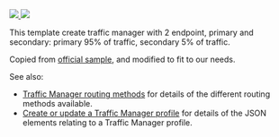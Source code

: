 <a href="https://portal.azure.com/#create/Microsoft.Template/uri/https%3A%2F%2Fraw.githubusercontent.com%2FSoluto%2Ftraffic-manager-arm-template%2Fmaster%2Fazuredeploy.json" target="_blank">
    <img src="http://azuredeploy.net/deploybutton.png"/>
</a>
<a href="http://armviz.io/#/?load=https%3A%2F%2Fraw.githubusercontent.com%2FSoluto%2Ftraffic-manager-arm-template%2Fmaster%2Fazuredeploy.json" target="_blank">
    <img src="http://armviz.io/visualizebutton.png"/>
</a>

This template create traffic manager with 2 endpoint, primary and secondary: primary 95% of traffic, secondary 5% of traffic.

Copied from [official sample](https://github.com/Azure/azure-quickstart-templates/tree/master/101-traffic-manager-external-endpoint), and modified to fit to our needs.

See also:

- <a href="https://azure.microsoft.com/en-us/documentation/articles/traffic-manager-routing-methods/">Traffic Manager routing methods</a> for details of the different routing methods available.
- <a href="https://msdn.microsoft.com/en-us/library/azure/mt163581.aspx">Create or update a Traffic Manager profile</a> for details of the JSON elements relating to a Traffic Manager profile.
